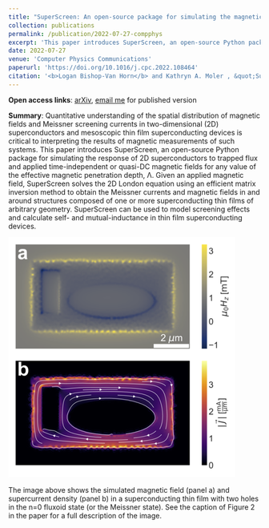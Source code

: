 ```yaml
---
title: "SuperScreen: An open-source package for simulating the magnetic response of two-dimensional superconducting devices"
collection: publications
permalink: /publication/2022-07-27-compphys
excerpt: 'This paper introduces SuperScreen, an open-source Python package for simulating the response of 2D superconductors to trapped flux and applied time-independent or quasi-DC magnetic fields for any value of the effective magnetic penetration depth, $Lambda;.'
date: 2022-07-27
venue: 'Computer Physics Communications'
paperurl: 'https://doi.org/10.1016/j.cpc.2022.108464'
citation: '<b>Logan Bishop-Van Horn</b> and Kathryn A. Moler , &quot;SuperScreen: An open-source package for simulating the magnetic response of two-dimensional superconducting devices&quot;, Computer Physics Communications <b>Volume 280</b>, November 2022, 108464.'
---
```


**Open access links**: [arXiv](https://arxiv.org/abs/2203.13388), [email me](mailto:lbvh@stanford.edu) for published version

**Summary**: Quantitative understanding of the spatial distribution of magnetic fields and Meissner screening currents in two-dimensional (2D) superconductors and mesoscopic thin film superconducting devices is critical to interpreting the results of magnetic measurements of such systems. This paper introduces SuperScreen, an open-source Python package for simulating the response of 2D superconductors to trapped flux and applied time-independent or quasi-DC magnetic fields for any value of the effective magnetic penetration depth, &Lambda;. Given an applied magnetic field, SuperScreen solves the 2D London equation using an efficient matrix inversion method to obtain the Meissner currents and magnetic fields in and around structures composed of one or more superconducting thin films of arbitrary geometry. SuperScreen can be used to model screening effects and calculate self- and mutual-inductance in thin film superconducting devices.

![Fluxoid quantization in a SuperScreen model](../images/fluxoid.png)

The image above shows the simulated magnetic field (panel a) and supercurrent density (panel b) in a superconducting thin film with two holes in the n=0 fluxoid state (or the Meissner state). See the caption of Figure 2 in the paper for a full description of the image.
